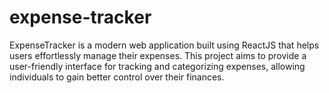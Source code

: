 # expense-tracker
ExpenseTracker is a modern web application built using ReactJS that helps users effortlessly manage their expenses. This project aims to provide a user-friendly interface for tracking and categorizing expenses, allowing individuals to gain better control over their finances.
